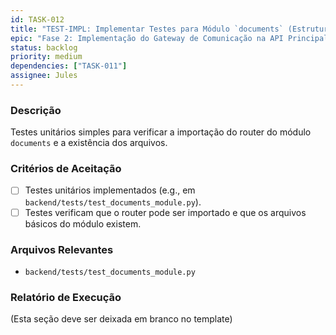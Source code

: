 ```yaml
---
id: TASK-012
title: "TEST-IMPL: Implementar Testes para Módulo `documents` (Estrutura)"
epic: "Fase 2: Implementação do Gateway de Comunicação na API Principal"
status: backlog
priority: medium
dependencies: ["TASK-011"]
assignee: Jules
---
```


### Descrição

Testes unitários simples para verificar a importação do router do módulo `documents` e a existência dos arquivos.

### Critérios de Aceitação

- [ ] Testes unitários implementados (e.g., em `backend/tests/test_documents_module.py`).
- [ ] Testes verificam que o router pode ser importado e que os arquivos básicos do módulo existem.

### Arquivos Relevantes

* `backend/tests/test_documents_module.py`

### Relatório de Execução

(Esta seção deve ser deixada em branco no template)

